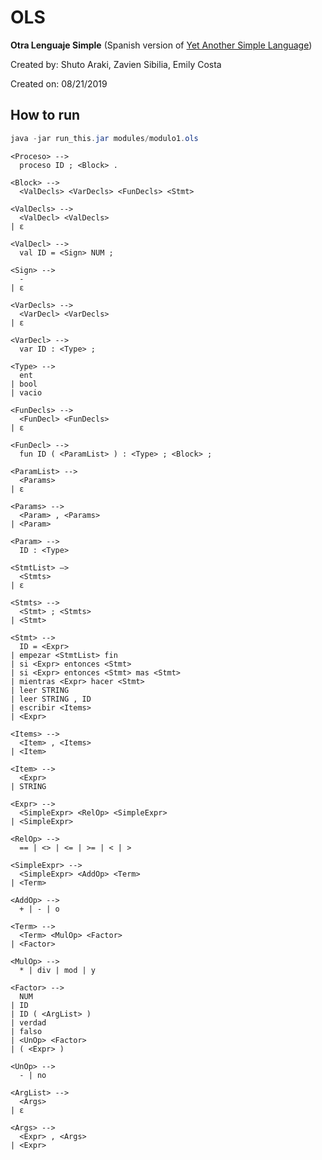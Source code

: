 # OLS
**Otra Lenguaje Simple** (Spanish version of [Yet Another Simple Language](https://github.com/ShutoAraki/YASL-Compiler))

Created by: Shuto Araki, Zavien Sibilia, Emily Costa

Created on: 08/21/2019

## How to run

```java
java -jar run_this.jar modules/modulo1.ols
```


```
<Proceso> -->
  proceso ID ; <Block> .

<Block> -->
  <ValDecls> <VarDecls> <FunDecls> <Stmt>

<ValDecls> -->
  <ValDecl> <ValDecls>
| ε

<ValDecl> -->
  val ID = <Sign> NUM ;

<Sign> -->
  -
| ε

<VarDecls> -->
  <VarDecl> <VarDecls>
| ε

<VarDecl> -->
  var ID : <Type> ;

<Type> -->
  ent
| bool
| vacio

<FunDecls> -->
  <FunDecl> <FunDecls>
| ε

<FunDecl> -->
  fun ID ( <ParamList> ) : <Type> ; <Block> ;

<ParamList> -->
  <Params>
| ε

<Params> -->
  <Param> , <Params>
| <Param>

<Param> -->
  ID : <Type>

<StmtList> —>
  <Stmts>
| ε

<Stmts> -->
  <Stmt> ; <Stmts>
| <Stmt>

<Stmt> -->
  ID = <Expr>
| empezar <StmtList> fin
| si <Expr> entonces <Stmt>
| si <Expr> entonces <Stmt> mas <Stmt>
| mientras <Expr> hacer <Stmt>
| leer STRING
| leer STRING , ID
| escribir <Items>
| <Expr>

<Items> -->
  <Item> , <Items>
| <Item>

<Item> -->
  <Expr>
| STRING

<Expr> -->
  <SimpleExpr> <RelOp> <SimpleExpr>
| <SimpleExpr>

<RelOp> -->
  == | <> | <= | >= | < | >

<SimpleExpr> -->
  <SimpleExpr> <AddOp> <Term>
| <Term>

<AddOp> -->
  + | - | o

<Term> -->
  <Term> <MulOp> <Factor>
| <Factor>

<MulOp> -->
  * | div | mod | y

<Factor> -->
  NUM
| ID
| ID ( <ArgList> )
| verdad
| falso
| <UnOp> <Factor>
| ( <Expr> )

<UnOp> -->
  - | no

<ArgList> -->
  <Args>
| ε

<Args> -->
  <Expr> , <Args>
| <Expr>
```


